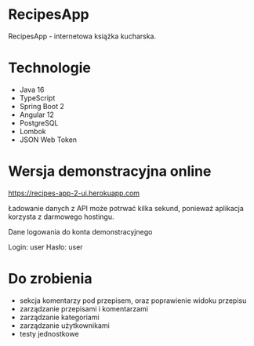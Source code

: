 # RecipesApp

RecipesApp - internetowa książka kucharska.

# Technologie

* Java 16
* TypeScript
* Spring Boot 2
* Angular 12
* PostgreSQL
* Lombok
* JSON Web Token 

# Wersja demonstracyjna online

https://recipes-app-2-ui.herokuapp.com

Ładowanie danych z API może potrwać kilka sekund, ponieważ aplikacja korzysta z darmowego hostingu.

Dane logowania do konta demonstracyjnego

Login: user
Hasło: user

# Do zrobienia

* sekcja komentarzy pod przepisem, oraz poprawienie widoku przepisu
* zarządzanie przepisami i komentarzami
* zarządzanie kategoriami
* zarządzanie użytkownikami
* testy jednostkowe
